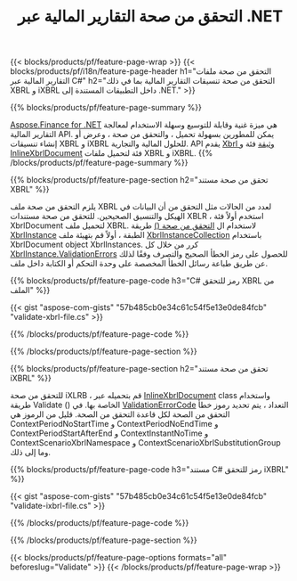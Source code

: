 ﻿---
title: التحقق من صحة التقارير المالية عبر .NET
url: /ar/net/validate/
description:  C# رمز للتحقق من صحة التقارير المالية في XBRL و iXBRL الملفات عبر مكتبة .NET.
---
{{< blocks/products/pf/feature-page-wrap >}}
{{< blocks/products/pf/i18n/feature-page-header h1="التحقق من صحة ملفات التقارير المالية عبر C#" h2="التحقق من صحة تنسيقات التقارير المالية بما في ذلك XBRL و iXBRL داخل التطبيقات المستندة إلى .NET." >}}

{{% blocks/products/pf/feature-page-summary %}}

[Aspose.Finance for .NET](https://products.aspose.com/finance/net/) هي ميزة غنية وقابلة للتوسيع وسهلة الاستخدام لمعالجة التقارير المالية API. يمكن للمطورين بسهولة تحميل ، والتحقق من صحة ، وعرض أو إنشاء تنسيقات XBRL و iXBRL للحلول المالية والتجارية. API يقدم [Xbrl وثيقة](https://apireference.aspose.com/finance/net/aspose.finance.xbrl/xbrldocument) فئة و  [InlineXbrlDocument](https://apireference.aspose.com/finance/net/aspose.finance.xbrl.inline/inlinexbrldocument) فئة لتحميل ملفات XBRL و iXBRL.
{{% /blocks/products/pf/feature-page-summary %}}

{{% blocks/products/pf/feature-page-section h2="تحقق من صحة مستند XBRL" %}}

يلزم التحقق من صحة ملف XBRL لعدد من الحالات مثل التحقق من أن البيانات في الهيكل والتنسيق الصحيحين. للتحقق من صحة مستندات XBLR ، استخدم أولاً فئة XbrlDocument لتحميل ملف XBRL. لاستخدام ال [التحقق من صحة ()](https://apireference.aspose.com/finance/net/aspose.finance.xbrl/xbrlinstance/methods/validate) طريقة [XbrlInstance](https://apireference.aspose.com/finance/net/aspose.finance.xbrl/xbrlinstance) الطبقة ، أولاً قم بتهيئة ملف [XbrlInstanceCollection](https://apireference.aspose.com/finance/net/aspose.finance.xbrl/xbrlinstancecollection) باستخدام XbrlDocument object XbrlInstances. كرر من خلال كل [XbrlInstance.ValidationErrors](https://apireference.aspose.com/finance/net/aspose.finance.xbrl/xbrlinstance/properties/validationerrors) للحصول على رمز الخطأ الصحيح والتصرف وفقًا لذلك عن طريق طباعة رسائل الخطأ المخصصة على وحدة التحكم أو الكتابة داخل ملف.

{{% blocks/products/pf/feature-page-code h3="C# رمز للتحقق XBRL من الملف" %}}

{{< gist "aspose-com-gists" "57b485cb0e34c61c54f5e13e0de84fcb" "validate-xbrl-file.cs" >}} 

{{% /blocks/products/pf/feature-page-code %}}

{{% /blocks/products/pf/feature-page-section %}}

{{% blocks/products/pf/feature-page-section h2="تحقق من صحة مستند iXBRL" %}}

للتحقق من صحة iXLRB ، قم بتحميله عبر [InlineXbrlDocument](https://apireference.aspose.com/finance/net/aspose.finance.xbrl.inline/inlinexbrldocument) class واستخدام طريقة Validate () الخاصة بها. في [ValidationErrorCode](https://apireference.aspose.com/finance/net/aspose.finance.xbrl.validator/validationerrorcode) التعداد ، يتم تحديد رموز خطأ التحقق من الصحة لكل قاعدة التحقق من الصحة. قليل من الرموز هي ContextPeriodNoStartTime و ContextPeriodNoEndTime و ContextPeriodStartAfterEnd و ContextInstantNoTime و ContextScenarioXbrlNamespace و ContextScenarioXbrlSubstitutionGroup وما إلى ذلك.

{{% blocks/products/pf/feature-page-code h3="مستند C# رمز للتحقق iXBRL" %}}

{{< gist "aspose-com-gists" "57b485cb0e34c61c54f5e13e0de84fcb" "validate-ixbrl-file.cs" >}}

{{% /blocks/products/pf/feature-page-code %}}

{{% /blocks/products/pf/feature-page-section %}}

{{< blocks/products/pf/feature-page-options formats="all" beforeslug="Validate" >}}
{{< /blocks/products/pf/feature-page-wrap >}}